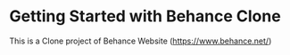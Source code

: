 # Getting Started with Behance Clone
This is a Clone project of Behance Website (https://www.behance.net/)

